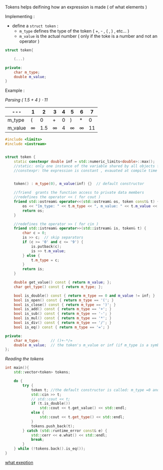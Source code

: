 Tokens helps deifining how an expression is made ( of what elements )

Implementing :

+ define a `struct token` :
	+ `m_type` defines the type of the token ( +, - , ( , ) , etc... )
	+ `m_value` is the actual number ( only if the toke is a number and not an operator )

```c++
struct token{

	(...)

private:
	char m_type;
	double m_value;
}
```

Example :

_Parsing ( 1.5 + 4 ) $\cdot$ 11_ 

|---|1|2|3|4|5|6|7|
|---|---|---|---|---|---|---|---|
|m_type|(|0|+|0|)|* |0|
|m_value|$\infty$|1.5|$\infty$|4|$\infty$|$\infty$|11|


```c++
#include <limits>
#include <iostream>


struct token {
    static constexpr double inf = std::numeric_limits<double>::max();
    //static: only one instance of the variable shared by all objects from the class
    //constexpr: the expression is constant , evauated at compile time 

	
    token() : m_type(0), m_value(inf) {}  // default constructor

	//friend  grants the function access to private data members
	//redefines the operator << ( for cout )
    friend std::ostream& operator<<(std::ostream& os, token const& t) {
        os << "[m_type: " << t.m_type << ", m_value: " << t.m_value << "]";
        return os;
    }

	//redefines the operator >> ( for cin )
    friend std::istream& operator>>(std::istream& is, token& t) {
        char c = 0;
        is >> c;  // skip separators
        if (c >= '0' and c <= '9') {
            is.putback(c);
            is >> t.m_value;
        } else {
            t.m_type = c;
        }
        return is;
    }

    double get_value() const { return m_value; };
    char get_type() const { return m_type; };

    bool is_double() const { return m_type == 0 and m_value != inf; }
    bool is_open() const { return m_type == '('; }
    bool is_close() const { return m_type == ')'; }
    bool is_add() const { return m_type == '+'; }
    bool is_sub() const { return m_type == '-'; }
    bool is_mul() const { return m_type == '*'; }
    bool is_div() const { return m_type == '/'; }
    bool is_eq() const { return m_type == '='; }

private:
    char m_type;     // ()+-*/=
    double m_value;  // the token's m_value or inf (if m_type is a symbol)
};
```

_Reading the tokens_

```c++
int main(){
	std::vector<token> tokens;

    do {
        try {
            token t; //the default constructor is called: m_type =0 and m_value =inf
            std::cin >> t;
            // std::cout << t;
            if (t.is_double())
                std::cout << t.get_value() << std::endl;
            else {
                std::cout << t.get_type() << std::endl;
            }
            tokens.push_back(t);
        } catch (std::runtime_error const& e) {
            std::cerr << e.what() << std::endl;
            break;
        }
    } while (!tokens.back().is_eq());
}

```

[what exeption](https://cplusplus.com/reference/exception/exception/what/)


